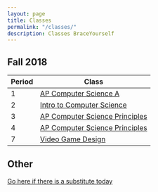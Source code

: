 ```yaml
---
layout: page
title: Classes
permalink: "/classes/"
description: Classes BraceYourself
---
```


## Fall 2018

<div class="section" markdown="1">

<div class="class-table" markdown="1">

| Period | Class                                    |
|--------|------------------------------------------|
| 1      | [AP Computer Science A](/apcs)           |
| 2      | [Intro to Computer Science](/intro_cs)   |
| 3      | [AP Computer Science Principles](/apcsp) |
| 4      | [AP Computer Science Principles](/apcsp) |
| 7      | [Video Game Design](/game_design)        |


</div>
</div>

## Other

<div class="section" markdown="1">

<!-- [AP Computer Science Principles](/apcsp) -->


[Go here if there is a substitute today](today)
</div>

